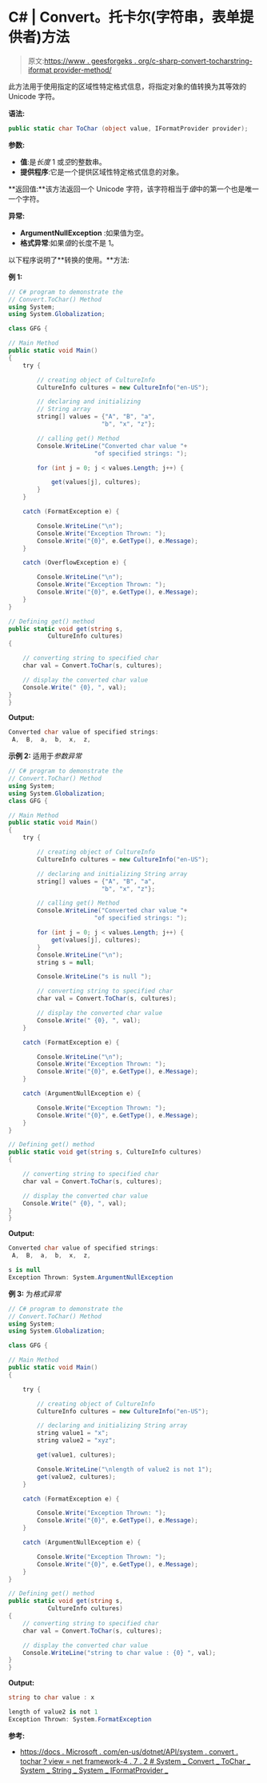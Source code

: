 # C# | Convert。托卡尔(字符串，表单提供者)方法

> 原文:[https://www . geesforgeks . org/c-sharp-convert-tocharstring-iformat provider-method/](https://www.geeksforgeeks.org/c-sharp-convert-tocharstring-iformatprovider-method/)

此方法用于使用指定的区域性特定格式信息，将指定对象的值转换为其等效的 Unicode 字符。

**语法:**

```cs
public static char ToChar (object value, IFormatProvider provider);
```

**参数:**

*   **值**:是*长度* 1 或*空*的整数串。
*   **提供程序**:它是一个提供区域性特定格式信息的对象。

**返回值:**该方法返回一个 Unicode 字符，该字符相当于*值*中的第一个也是唯一一个字符。

**异常:**

*   **ArgumentNullException** :如果值为空。
*   **格式异常**:如果*值*的长度不是 1。

以下程序说明了**转换的使用。**方法:

**例 1:**

```cs
// C# program to demonstrate the
// Convert.ToChar() Method
using System;
using System.Globalization;

class GFG {

// Main Method
public static void Main()
{
    try {

        // creating object of CultureInfo
        CultureInfo cultures = new CultureInfo("en-US");

        // declaring and initializing
        // String array
        string[] values = {"A", "B", "a", 
                          "b", "x", "z"};

        // calling get() Method
        Console.WriteLine("Converted char value "+
                        "of specified strings: ");

        for (int j = 0; j < values.Length; j++) {

            get(values[j], cultures);
        }
    }

    catch (FormatException e) {

        Console.WriteLine("\n");
        Console.Write("Exception Thrown: ");
        Console.Write("{0}", e.GetType(), e.Message);
    }

    catch (OverflowException e) {

        Console.WriteLine("\n");
        Console.Write("Exception Thrown: ");
        Console.Write("{0}", e.GetType(), e.Message);
    }
}

// Defining get() method
public static void get(string s, 
           CultureInfo cultures)
{

    // converting string to specified char
    char val = Convert.ToChar(s, cultures);

    // display the converted char value
    Console.Write(" {0}, ", val);
}
}
```

**Output:**

```cs
Converted char value of specified strings: 
 A,  B,  a,  b,  x,  z,

```

**示例 2:** 适用于*参数异常*

```cs
// C# program to demonstrate the
// Convert.ToChar() Method
using System;
using System.Globalization;
class GFG {

// Main Method
public static void Main()
{
    try {

        // creating object of CultureInfo
        CultureInfo cultures = new CultureInfo("en-US");

        // declaring and initializing String array
        string[] values = {"A", "B", "a",
                          "b", "x", "z"};

        // calling get() Method
        Console.WriteLine("Converted char value "+
                        "of specified strings: ");

        for (int j = 0; j < values.Length; j++) {
            get(values[j], cultures);
        }
        Console.WriteLine("\n");
        string s = null;

        Console.WriteLine("s is null ");

        // converting string to specified char
        char val = Convert.ToChar(s, cultures);

        // display the converted char value
        Console.Write(" {0}, ", val);
    }

    catch (FormatException e) {

        Console.WriteLine("\n");
        Console.Write("Exception Thrown: ");
        Console.Write("{0}", e.GetType(), e.Message);
    }

    catch (ArgumentNullException e) {

        Console.Write("Exception Thrown: ");
        Console.Write("{0}", e.GetType(), e.Message);
    }
}

// Defining get() method
public static void get(string s, CultureInfo cultures)
{

    // converting string to specified char
    char val = Convert.ToChar(s, cultures);

    // display the converted char value
    Console.Write(" {0}, ", val);
}
}
```

**Output:**

```cs
Converted char value of specified strings: 
 A,  B,  a,  b,  x,  z, 

s is null 
Exception Thrown: System.ArgumentNullException

```

**例 3:** 为*格式异常*

```cs
// C# program to demonstrate the
// Convert.ToChar() Method
using System;
using System.Globalization;

class GFG {

// Main Method
public static void Main()
{

    try {

        // creating object of CultureInfo
        CultureInfo cultures = new CultureInfo("en-US");

        // declaring and initializing String array
        string value1 = "x";
        string value2 = "xyz";

        get(value1, cultures);

        Console.WriteLine("\nlength of value2 is not 1");
        get(value2, cultures);
    }

    catch (FormatException e) {

        Console.Write("Exception Thrown: ");
        Console.Write("{0}", e.GetType(), e.Message);
    }

    catch (ArgumentNullException e) {

        Console.Write("Exception Thrown: ");
        Console.Write("{0}", e.GetType(), e.Message);
    }
}

// Defining get() method
public static void get(string s, 
           CultureInfo cultures)
{
    // converting string to specified char
    char val = Convert.ToChar(s, cultures);

    // display the converted char value
    Console.WriteLine("string to char value : {0} ", val);
}
}
```

**Output:**

```cs
string to char value : x 

length of value2 is not 1
Exception Thrown: System.FormatException

```

**参考:**

*   [https://docs . Microsoft . com/en-us/dotnet/API/system . convert . tochar？view = net framework-4 . 7 . 2 # System _ Convert _ ToChar _ System _ String _ System _ IFormatProvider _](https://docs.microsoft.com/en-us/dotnet/api/system.convert.tochar?view=netframework-4.7.2#System_Convert_ToChar_System_String_System_IFormatProvider_)